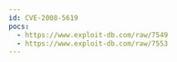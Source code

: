 ```yaml
---
id: CVE-2008-5619
pocs:
  - https://www.exploit-db.com/raw/7549
  - https://www.exploit-db.com/raw/7553
---
```

